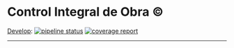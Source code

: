 # Control Integral de Obra ©

[Develop](https://git.snell.com.mx/ecorona/control-integral-de-obra/tree/develop): [![pipeline status](https://git.snell.com.mx/ecorona/control-integral-de-obra/badges/develop/pipeline.svg)](https://git.snell.com.mx/ecorona/control-integral-de-obra/commits/develop) [![coverage report](https://git.snell.com.mx/ecorona/control-integral-de-obra/badges/develop/coverage.svg)](https://git.snell.com.mx/ecorona/control-integral-de-obra/commits/develop)

---
